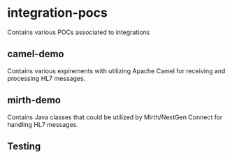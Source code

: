 # integration-pocs
Contains various POCs associated to integrations

## camel-demo
Contains various expirements with utilizing Apache Camel for receiving and processing HL7 messages.

## mirth-demo
Contains Java classes that could be utilized by Mirth/NextGen Connect for handling HL7 messages.

## Testing

